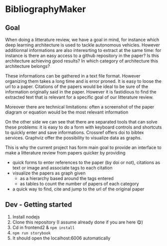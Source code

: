# BibliographyMaker

## Goal

When doing a litterature review, we have a goal in mind, for instance which deep learning architecture is used to tackle autonomous vehicles. However additionnal informations are also interesrting to extract at the same time: for instance is there an easy access to a github repository in the paper? Is this architecture achieving good results? In which category of architecture this architecture belongs?

These informations can be gathered in a text file format. However organizing them takes a long time and is error proned. It is easy to loose the url to a paper. Citations of the papers would be ideal to be sure of the information originally said in the paper. However it is fastidious to find the extracted text that is relevant for a specific goal of our litterature review.

Moreover there are technical limitations: often a screenshot of the paper diagram or equation would be the most relevant information


On the other side we can see that there are separated tools that can solve these problems: it is easy to do a form with keyboard controls and shortcuts to quickly enter and save informations. Crossref offers doi to bibtex services. Graphviz offer the possibility to visualize data as graphs.

This is why the current project has form main goal to provide an interface to make a litterature review from papers quicker by providing
- quick forms to enter references to the paper (by doi or not), citations as text or image and associate tags to each citation
- visualize the papers as graph given 
  - as a hierarchy based around the tags entered
  - as tables to count the number of papers of each category
- a quick way to find, cite and jump to the url of the original paper

## Dev - Getting started

1. Install nodejs
2. Clone this repository (I assume already done if you are here 😋)
3. Cd in frontend2 & `npm install`
4. `npm run storybook`
5. It should open the localhost:6006 automatically